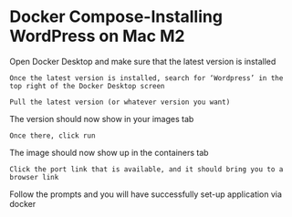 # Docker Compose-Installing WordPress on Mac M2
Open Docker Desktop and make sure that the latest version is installed

    Once the latest version is installed, search for ‘Wordpress’ in the top right of the Docker Desktop screen

    Pull the latest version (or whatever version you want)

The version should now show in your images tab

    Once there, click run

The image should now show up in the containers tab

    Click the port link that is available, and it should bring you to a browser link

Follow the prompts and you will have successfully set-up application via docker
